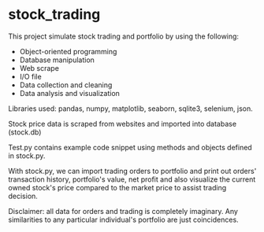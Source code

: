 # stock_trading
This project simulate stock trading and portfolio by using the following:
- Object-oriented programming
- Database manipulation
- Web scrape
- I/O file
- Data collection and cleaning
- Data analysis and visualization

Libraries used: pandas, numpy, matplotlib, seaborn, sqlite3, selenium, json.

Stock price data is scraped from websites and imported into database (stock.db)

Test.py contains example code snippet using methods and objects defined in stock.py.

With stock.py, we can import trading orders to portfolio and print out orders' transaction history, portfolio's value, net profit and also visualize the current owned stock's price compared to the market price to assist trading decision.

Disclaimer: all data for orders and trading is completely imaginary. Any similarities to any particular individual's portfolio are just coincidences.
